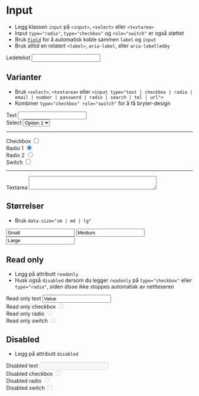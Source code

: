 # Input <mark data-badge="Alfa"></mark>

- Legg klassen `input` på `<input>`, `<select>` eller `<textarea>`
- Input `type="radio"`, `type="checkbox"` og `role="switch"`  er også støttet
- Bruk [`Field`](/designsystem/field/) for å automatisk koble sammen `label` og `input`
- Bruk alltid en relatert `<label>`, `aria-label`, eller `aria-labelledby`

<Story layout="grid">
<div class="styles.field">
  <label>Ledetekst</label>
  <input class="styles.input" />
</div>
</Story>

## Varianter
- Bruk `<select>`, `<textarea>` eller `<input type="text | checkbox | radio | email | number | password | radio | search | tel | url">`
- Kombiner `type="checkbox" role="switch"` for å få bryter-design

<style>
  textarea { width: 345px }
</style>
<Story layout="grid">
<div class="styles.field">
  <label>Text</label>
  <input type="text" class="styles.input" />
</div>

<div class="styles.field">
  <label>Select</label>
  <select class="styles.input">
    <option>Option 1</option>
    <option>Option 2</option>
    <option>Option 3</option>
    <option>Option 4</option>
    <option>Option 5</option>
  </select>
</div>

<hr />

<div class="styles.field">
  <label>Checkbox</label>
  <input type="checkbox" class="styles.input" />
</div>

<div class="styles.field">
  <label>Radio 1</label>
  <input type="radio" class="styles.input" name="my-radio" checked />
</div>

<div class="styles.field">
  <label>Radio 2</label>
  <input type="radio" class="styles.input" name="my-radio" />
</div>

<div class="styles.field">
  <label>Switch</label>
  <input type="checkbox" role="switch" class="styles.input" />
</div>

<hr />

<div class="styles.field">
  <label>Textarea</label>
  <textarea class="styles.input"></textarea>
</div>
</Story>

## Størrelser
- Bruk `data-size="sm | md | lg"`

<Story layout="grid">
<input aria-label="small" class="styles.input" data-size="sm" value="Small" />
<input aria-label="medium" class="styles.input" data-size="md" value="Medium" />
<input aria-label="large" class="styles.input" data-size="lg" value="Large" />
</Story>


## Read only
- Legg på attributt `readonly`
- Husk også `disabled` dersom du legger `readonly` på `type="checkbox"` eller `type="radio"`, siden disse ikke stoppes automatisk av nettleseren

<Story layout="rows">
<div class="styles.field">
  <label>Read only text</label>
  <input class="styles.input" readonly value="Value" />
</div>
<div class="styles.field">
  <label>Read only checkbox</label>
  <input type="checkbox" class="styles.input" readonly disabled />
</div>
<div class="styles.field">
  <label>Read only radio</label>
  <input type="radio" class="styles.input" readonly disabled />
</div>
<div class="styles.field">
  <label>Read only switch</label>
  <input type="checkbox" role="switch" class="styles.input" readonly disabled />
</div>
</Story>


## Disabled
- Legg på attributt `disabled`

<Story layout="rows">
<div class="styles.field">
  <label>Disabled text</label>
  <input class="styles.input" disabled />
</div>
<div class="styles.field">
  <label>Disabled checkbox</label>
  <input type="checkbox" class="styles.input" disabled />
</div>
<div class="styles.field">
  <label>Disabled radio</label>
  <input type="radio" class="styles.input" disabled />
</div>
<div class="styles.field">
  <label>Disabled switch</label>
  <input type="checkbox" role="switch" class="styles.input" disabled />
</div>
</Story>